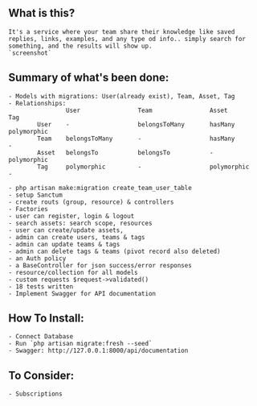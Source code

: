 ## What is this?
    It's a service where your team share their knowledge like saved replies, links, examples, and any type od info.. simply search for something, and the results will show up.
    `screenshot`

## Summary of what's been done:
    - Models with migrations: User(already exist), Team, Asset, Tag
    - Relationships:
                    User                Team                Asset                Tag
            User    -                   belongsToMany       hasMany              polymorphic
            Team    belongsToMany       -                   hasMany              -
            Asset   belongsTo           belongsTo           -                    polymorphic
            Tag     polymorphic         -                   polymorphic          -
   
    - php artisan make:migration create_team_user_table
    - setup Sanctum
    - create routs (group, resource) & controllers
    - Factories
    - user can register, login & logout
    - search assets: search scope, resources
    - user can create/update assets,
    - admin can create users, teams & tags
    - admin can update teams & tags
    - admin can delete tags & teams (pivot record also deleted)
    - an Auth policy
    - a BaseController for json success/error responses
    - resource/collection for all models
    - custom requests $request->validated()
    - 18 tests written
    - Implement Swagger for API documentation

## How To Install:
    - Connect Database
    - Run `php artisan migrate:fresh --seed`
    - Swagger: http://127.0.0.1:8000/api/documentation

## To Consider:
    - Subscriptions

